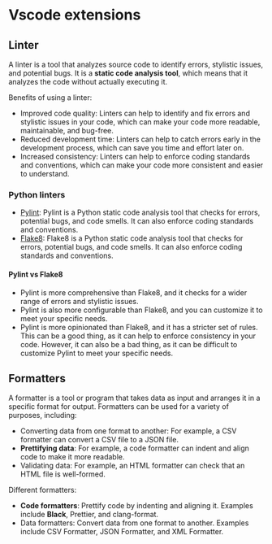 # Vscode extensions

## Linter
A linter is a tool that analyzes source code to identify errors, stylistic issues, and potential bugs. 
It is a **static code analysis tool**, which means that it analyzes the code without actually executing it.

Benefits of using a linter:

- Improved code quality: Linters can help to identify and fix errors and stylistic issues in your code, which can make your code more readable, maintainable, and bug-free.
- Reduced development time: Linters can help to catch errors early in the development process, which can save you time and effort later on.
- Increased consistency: Linters can help to enforce coding standards and conventions, which can make your code more consistent and easier to understand.

### Python linters

- [Pylint](https://www.pylint.org/): Pylint is a Python static code analysis tool that checks for errors, potential bugs, and code smells. It can also enforce coding standards and conventions.
- [Flake8](https://flake8.pycqa.org/en/latest/): Flake8 is a Python static code analysis tool that checks for errors, potential bugs, and code smells. It can also enforce coding standards and conventions.

#### Pylint vs Flake8
- Pylint is more comprehensive than Flake8, and it checks for a wider range of errors and stylistic issues.
- Pylint is also more configurable than Flake8, and you can customize it to meet your specific needs.
- Pylint is more opinionated than Flake8, and it has a stricter set of rules. This can be a good thing, as it can help to enforce consistency in your code. However, it can also be a bad thing, as it can be difficult to customize Pylint to meet your specific needs.


## Formatters
A formatter is a tool or program that takes data as input and arranges it in a specific format for output. 
Formatters can be used for a variety of purposes, including:

- Converting data from one format to another: For example, a CSV formatter can convert a CSV file to a JSON file.
- **Prettifying data**: For example, a code formatter can indent and align code to make it more readable.
- Validating data: For example, an HTML formatter can check that an HTML file is well-formed.

Different formatters:
- **Code formatters**: Prettify code by indenting and aligning it. Examples include **Black**, Prettier, and clang-format.
- Data formatters: Convert data from one format to another. Examples include CSV Formatter, JSON Formatter, and XML Formatter.